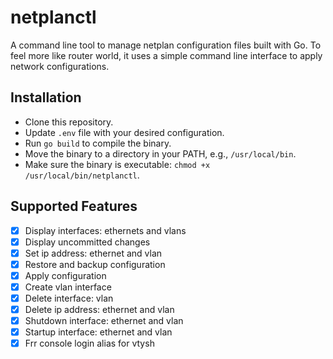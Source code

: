 # netplanctl

A command line tool to manage netplan configuration files built with Go.
To feel more like router world, it uses a simple command line interface to apply network configurations.

## Installation

- Clone this repository.
- Update `.env` file with your desired configuration.
- Run `go build` to compile the binary.
- Move the binary to a directory in your PATH, e.g., `/usr/local/bin`.
- Make sure the binary is executable: `chmod +x /usr/local/bin/netplanctl`.

## Supported Features

- [x] Display interfaces: ethernets and vlans
- [x] Display uncommitted changes
- [x] Set ip address: ethernet and vlan
- [x] Restore and backup configuration
- [x] Apply configuration
- [x] Create vlan interface
- [x] Delete interface: vlan
- [x] Delete ip address: ethernet and vlan
- [x] Shutdown interface: ethernet and vlan
- [x] Startup interface: ethernet and vlan
- [x] Frr console login alias for vtysh
